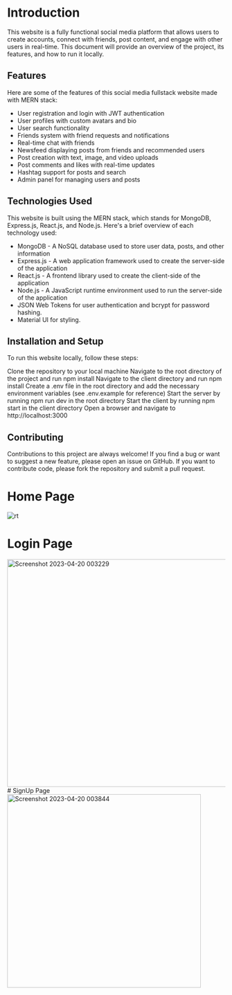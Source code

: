# Introduction
This website is a fully functional social media platform that allows users to create accounts, connect with friends, post content, and engage with other users in real-time. This document will provide an overview of the project, its features, and how to run it locally.

## Features
Here are some of the features of this social media fullstack website made with MERN stack:

- User registration and login with JWT authentication
- User profiles with custom avatars and bio
- User search functionality
- Friends system with friend requests and notifications
- Real-time chat with friends
- Newsfeed displaying posts from friends and recommended users
- Post creation with text, image, and video uploads
- Post comments and likes with real-time updates
- Hashtag support for posts and search
- Admin panel for managing users and posts
## Technologies Used
This website is built using the MERN stack, which stands for MongoDB, Express.js, React.js, and Node.js. Here's a brief overview of each technology used:

- MongoDB - A NoSQL database used to store user data, posts, and other information
- Express.js - A web application framework used to create the server-side of the application
- React.js - A frontend library used to create the client-side of the application
- Node.js - A JavaScript runtime environment used to run the server-side of the application
- JSON Web Tokens for user authentication and bcrypt for password hashing.
- Material UI for styling.

## Installation and Setup
To run this website locally, follow these steps:

Clone the repository to your local machine
Navigate to the root directory of the project and run npm install
Navigate to the client directory and run npm install
Create a .env file in the root directory and add the necessary environment variables (see .env.example for reference)
Start the server by running npm run dev in the root directory
Start the client by running npm start in the client directory
Open a browser and navigate to http://localhost:3000
## Contributing
Contributions to this project are always welcome! If you find a bug or want to suggest a new feature, please open an issue on GitHub. If you want to contribute code, please fork the repository and submit a pull request.
# Home Page
![rt](https://user-images.githubusercontent.com/121853010/233181351-7c15200a-e6d6-48c4-958c-6177a9373268.jpg)
# Login Page
<img width="526" alt="Screenshot 2023-04-20 003229" src="https://user-images.githubusercontent.com/121853010/233181383-dba089b4-2a2b-4479-8c48-9278f06076cc.png">
# SignUp Page
<img width="447" alt="Screenshot 2023-04-20 003844" src="https://user-images.githubusercontent.com/121853010/233181407-3ac25ceb-bdbd-41f2-af1b-0ecc5948faf2.png">
